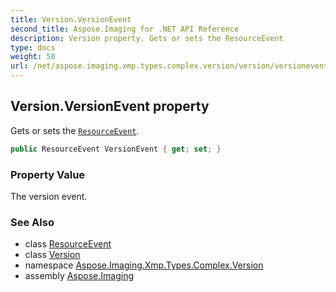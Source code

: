 ```yaml
---
title: Version.VersionEvent
second_title: Aspose.Imaging for .NET API Reference
description: Version property. Gets or sets the ResourceEvent
type: docs
weight: 50
url: /net/aspose.imaging.xmp.types.complex.version/version/versionevent/
---
```

## Version.VersionEvent property

Gets or sets the [`ResourceEvent`](../../../aspose.imaging.xmp.types.complex.resourceevent/resourceevent/).

```csharp
public ResourceEvent VersionEvent { get; set; }
```

### Property Value

The version event.

### See Also

* class [ResourceEvent](../../../aspose.imaging.xmp.types.complex.resourceevent/resourceevent/)
* class [Version](../)
* namespace [Aspose.Imaging.Xmp.Types.Complex.Version](../../version/)
* assembly [Aspose.Imaging](../../../)


